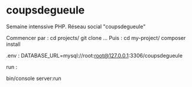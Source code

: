 # coupsdegueule
Semaine intenssive PHP. Réseau social "coupsdegueule"

Commencer par :
 cd projects/
 git clone ...
Puis :
 cd my-project/
 composer install 
 
 .env : 
 DATABASE_URL=mysql://root:root@127.0.0.1:3306/coupsdegueule
 
 run :
 
 bin/console server:run
 
 
